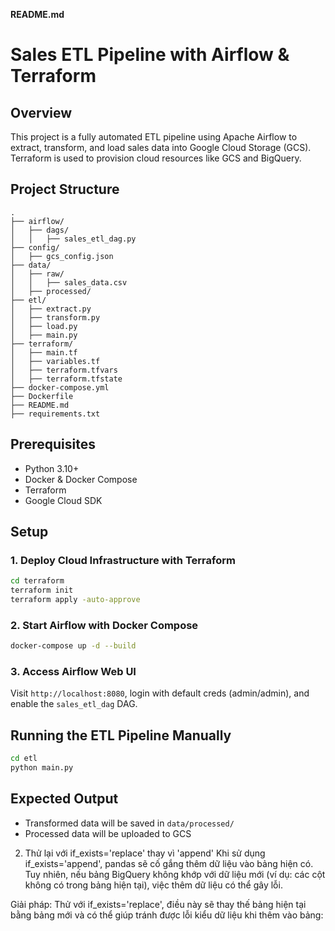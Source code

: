 **README.md**

# Sales ETL Pipeline with Airflow & Terraform

## Overview

This project is a fully automated ETL pipeline using Apache Airflow to extract, transform, and load sales data into Google Cloud Storage (GCS). Terraform is used to provision cloud resources like GCS and BigQuery.

## Project Structure

```
.
├── airflow/
│   ├── dags/
│   │   ├── sales_etl_dag.py
├── config/
│   ├── gcs_config.json
├── data/
│   ├── raw/
│   │   ├── sales_data.csv
│   ├── processed/
├── etl/
│   ├── extract.py
│   ├── transform.py
│   ├── load.py
│   ├── main.py
├── terraform/
│   ├── main.tf
│   ├── variables.tf
│   ├── terraform.tfvars
│   ├── terraform.tfstate
├── docker-compose.yml
├── Dockerfile
├── README.md
├── requirements.txt
```

## Prerequisites

- Python 3.10+
- Docker & Docker Compose
- Terraform
- Google Cloud SDK

## Setup

### 1. Deploy Cloud Infrastructure with Terraform

```sh
cd terraform
terraform init
terraform apply -auto-approve
```

### 2. Start Airflow with Docker Compose

```sh
docker-compose up -d --build
```

### 3. Access Airflow Web UI

Visit `http://localhost:8080`, login with default creds (admin/admin), and enable the `sales_etl_dag` DAG.

## Running the ETL Pipeline Manually

```sh
cd etl
python main.py
```

## Expected Output

- Transformed data will be saved in `data/processed/`
- Processed data will be uploaded to GCS

2. Thử lại với if_exists='replace' thay vì 'append'
   Khi sử dụng if_exists='append', pandas sẽ cố gắng thêm dữ liệu vào bảng hiện có. Tuy nhiên, nếu bảng BigQuery không khớp với dữ liệu mới (ví dụ: các cột không có trong bảng hiện tại), việc thêm dữ liệu có thể gây lỗi.

Giải pháp: Thử với if_exists='replace', điều này sẽ thay thế bảng hiện tại bằng bảng mới và có thể giúp tránh được lỗi kiểu dữ liệu khi thêm vào bảng:
